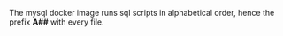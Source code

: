 The mysql docker image runs sql scripts in alphabetical order, hence the prefix **A##** with every file.
